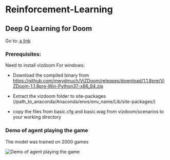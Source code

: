 # Reinforcement-Learning

## Deep Q Learning for Doom

Go to: [a link](https://github.com/drv-agwl/Reinforcement-Learning/tree/master/Deep%20Q%20Learning/Doom)

### Prerequisites:

Need to install vizdoom
For windows:
  - Download the compiled binary from https://github.com/mwydmuch/ViZDoom/releases/download/1.1.8pre/ViZDoom-1.1.8pre-Win-Python37-x86_64.zip
  
  - Extract the vizdoom folder to site-packages (/path_to_anaconda/Anaconda/envs/env_name/Lib/site-packages/)
  
  - copy the files from basic.cfg and basic.wag from vizdoom/scenarios to your working directory
  
  

### Demo of agent playing the game

The model was trained on 2000 games

![Demo of agent playing the game](https://github.com/drv-agwl/Reinforcement-Learning/tree/master/Deep%20Q%20Learning/Doom/doom.gif)
